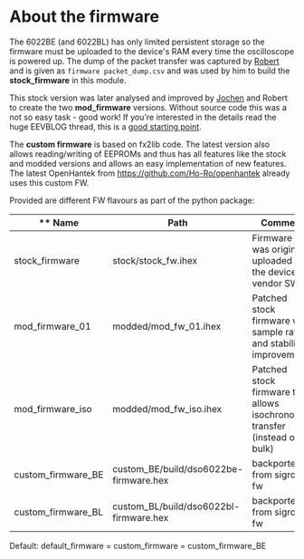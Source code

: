 # About the firmware
The 6022BE (and 6022BL) has only limited persistent storage so the firmware must be uploaded to the device's RAM 
every time the oscilloscope is powered up. 
The dump of the packet transfer was captured by [Robert](https://github.com/rpcope1/Hantek6022API) and is given as 
`firmware packet_dump.csv` and was used by him to build the **stock_firmware** in this module. 

This stock version was later analysed and improved by [Jochen](https://github.com/jhoenicke/Hantek6022API)
and Robert to create the two **mod_firmware** versions.
Without source code this was a not so easy task - good work! If you're interested in the details read the huge EEVBLOG thread, 
this is a [good starting point](https://www.eevblog.com/forum/testgear/hantek-6022be-20mhz-usb-dso/msg656059/#msg656059).

The **custom firmware** is based on fx2lib code. The latest version also allows reading/writing of EEPROMs 
and thus has all features like the stock and modded versions and allows an easy implementation of new features. 
The latest OpenHantek from https://github.com/Ho-Ro/openhantek already uses this custom FW. 

Provided are different FW flavours as part of the python package:

| ** Name            | **Path**                     | **Comment**                                                      |
|--------------------|------------------------------|------------------------------------------------------------------|
| stock_firmware     | stock/stock_fw.ihex          | Firmware that was originally uploaded to the device by vendor SW |
| mod_firmware_01    | modded/mod_fw_01.ihex        | Patched stock firmware with sample rate and stability improvements |
| mod_firmware_iso   | modded/mod_fw_iso.ihex       | Patched stock firmware that allows isochronous transfer (instead of bulk) |
| custom_firmware_BE | custom_BE/build/dso6022be-firmware.hex | backported from sigrok-fw |
| custom_firmware_BL | custom_BL/build/dso6022bl-firmware.hex | backported from sigrok-fw |

Default:
    default_firmware = custom_firmware = custom_firmware_BE

